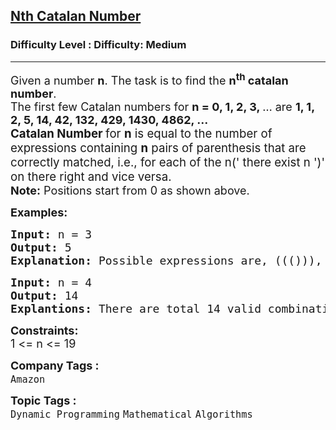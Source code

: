 <h2><a href="https://www.geeksforgeeks.org/problems/nth-catalan-number0817/1">Nth Catalan Number</a></h2><h3>Difficulty Level : Difficulty: Medium</h3><hr><div class="problems_problem_content__Xm_eO"><p><span style="font-size: 18px;">Given a number <strong>n</strong>. The task is to find the <strong>n<sup>th</sup> catalan number</strong>.<br>The first few Catalan numbers for <strong>n = 0, 1, 2, 3, </strong>… are <strong>1, 1, 2, 5, 14, 42, 132, 429, 1430, 4862, …<br></strong></span><span style="font-size: 14pt;"><strong>Catalan Number&nbsp;</strong>for <strong>n</strong> is equal to the number of expressions containing <strong>n</strong> pairs of parenthesis that are correctly matched, i.e., for each of the n(' there exist n ')' on there right and vice versa.</span><span style="font-size: 14pt;"><br></span><span style="font-size: 18px;"><strong>Note:</strong> Positions start from 0 as shown above.</span></p>
<p><span style="font-size: 18px;"><strong>Examples:</strong></span></p>
<pre><span style="font-size: 18px;"><strong style="font-size: 18px;">Input: </strong><span style="font-size: 18px;">n = 3
</span><strong style="font-size: 18px;">Output: </strong><span style="font-size: 18px;">5</span><strong style="font-size: 18px;"><br>Explanation: </strong>Possible expressions are, <span style="font-size: 18px;">((())), (()()), ()(()), (())(), ()()()</span><strong style="font-size: 18px;"><br></strong></span></pre>
<pre><span style="font-size: 18px;"><strong>Input: </strong>n = 4
<strong>Output: </strong>14<br><strong>Explantions: </strong>There are total 14 valid combinations which can be formed using 4 </span><span style="font-size: 14pt;">parenthesis.</span></pre>
<p><span style="font-size: 18px;"><strong>Constraints:</strong><br>1 &lt;= n &lt;= 19</span></p></div><p><span style=font-size:18px><strong>Company Tags : </strong><br><code>Amazon</code>&nbsp;<br><p><span style=font-size:18px><strong>Topic Tags : </strong><br><code>Dynamic Programming</code>&nbsp;<code>Mathematical</code>&nbsp;<code>Algorithms</code>&nbsp;